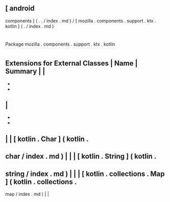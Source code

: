 [
android
-
components
]
(
.
.
/
index
.
md
)
/
[
mozilla
.
components
.
support
.
ktx
.
kotlin
]
(
.
/
index
.
md
)
#
#
Package
mozilla
.
components
.
support
.
ktx
.
kotlin
#
#
#
Extensions
for
External
Classes
|
Name
|
Summary
|
|
-
-
-
|
-
-
-
|
|
[
kotlin
.
Char
]
(
kotlin
.
-
char
/
index
.
md
)
|
|
|
[
kotlin
.
String
]
(
kotlin
.
-
string
/
index
.
md
)
|
|
|
[
kotlin
.
collections
.
Map
]
(
kotlin
.
collections
.
-
map
/
index
.
md
)
|
|

